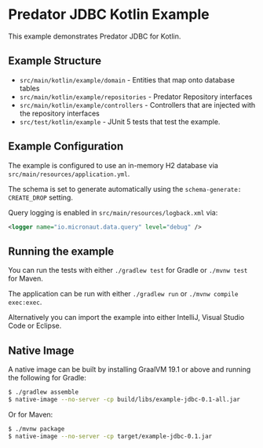 # Predator JDBC Kotlin Example

This example demonstrates Predator JDBC for Kotlin.

## Example Structure

* `src/main/kotlin/example/domain` - Entities that map onto database tables
* `src/main/kotlin/example/repositories` - Predator Repository interfaces
* `src/main/kotlin/example/controllers` - Controllers that are injected with the repository interfaces
* `src/test/kotlin/example` - JUnit 5 tests that test the example.

## Example Configuration

The example is configured to use an in-memory H2 database via `src/main/resources/application.yml`.

The schema is set to generate automatically using the `schema-generate: CREATE_DROP` setting.

Query logging is enabled in `src/main/resources/logback.xml` via:

```xml
<logger name="io.micronaut.data.query" level="debug" />
```

## Running the example

You can run the tests with either `./gradlew test` for Gradle or `./mvnw test` for Maven.

The application can be run with either `./gradlew run` or `./mvnw compile exec:exec`. 

Alternatively you can import the example into either IntelliJ, Visual Studio Code or Eclipse.

## Native Image

A native image can be built by installing GraalVM 19.1 or above and running the following for Gradle:

```bash
$ ./gradlew assemble 
$ native-image --no-server -cp build/libs/example-jdbc-0.1-all.jar
```

Or for Maven:

```bash
$ ./mvnw package 
$ native-image --no-server -cp target/example-jdbc-0.1.jar
```

 